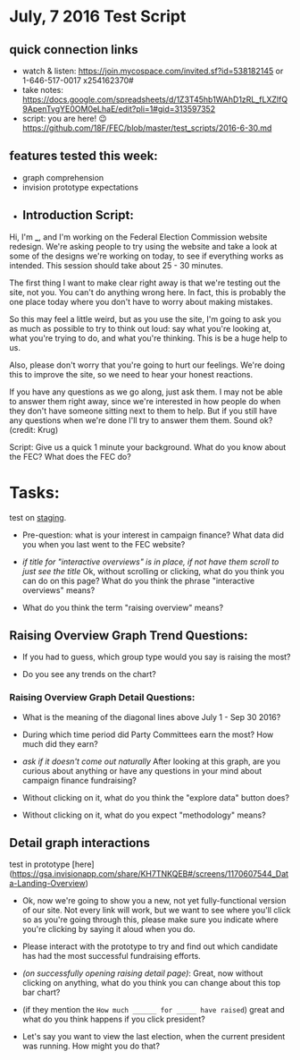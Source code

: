 # July, 7 2016 Test Script

## quick connection links

- watch & listen: <https://join.mycospace.com/invited.sf?id=538182145> or 1-646-517-0017 x254162370#
- take notes: <https://docs.google.com/spreadsheets/d/1Z3T45hb1WAhD1zRL_fLXZlfQ9ApenTvgYE0OM0eLhaE/edit?pli=1#gid=313597352>
- script: you are here! :wink: <https://github.com/18F/FEC/blob/master/test_scripts/2016-6-30.md>

## features tested this week:

- graph comprehension
- invision prototype expectations
- ## Introduction Script:

Hi, I'm **_**, and I'm working on the Federal Election Commission website redesign. We're asking people to try using the website and take a look at some of the designs we're working on today, to see if everything works as intended. This session should take about 25 - 30 minutes.

The first thing I want to make clear right away is that we're testing out the site, not you. You can't do anything wrong here. In fact, this is probably the one place today where you don't have to worry about making mistakes.

So this may feel a little weird, but as you use the site, I'm going to ask you as much as possible to try to think out loud: say what you're looking at, what you're trying to do, and what you're thinking. This is be a huge help to us.

Also, please don't worry that you're going to hurt our feelings. We're doing this to improve the site, so we need to hear your honest reactions.

If you have any questions as we go along, just ask them. I may not be able to answer them right away, since we're interested in how people do when they don't have someone sitting next to them to help. But if you still have any questions when we're done I'll try to answer them them. Sound ok? (credit: Krug)

Script: Give us a quick 1 minute your background. What do you know about the FEC? What does the FEC do?

# Tasks:

test on [staging](https://fec-stage-proxy.18f.gov/data).

- Pre-question: what is your interest in campaign finance? What data did you when you last went to the FEC website?

- _if title for "interactive overviews" is in place, if not have them scroll to just see the title_ Ok, without scrolling or clicking, what do you think you can do on this page? What do you think the phrase "interactive overviews" means?

- What do you think the term "raising overview" means?

## Raising Overview Graph Trend Questions:

- If you had to guess, which group type would you say is raising the most?

- Do you see any trends on the chart?

### Raising Overview Graph Detail Questions:

- What is the meaning of the diagonal lines above July 1 - Sep 30 2016?

- During which time period did Party Committees earn the most? How much did they earn?

- _ask if it doesn't come out naturally_ After looking at this graph, are you curious about anything or have any questions in your mind about campaign finance fundraising?

- Without clicking on it, what do you think the "explore data" button does?

- Without clicking on it, what do you expect "methodology" means?

## Detail graph interactions

test in prototype [here] (<https://gsa.invisionapp.com/share/KH7TNKQEB#/screens/1170607544_Data-Landing-Overview>)

- Ok, now we're going to show you a new, not yet fully-functional version of our site. Not every link will work, but we want to see where you'll click so as you're going through this, please make sure you indicate where you're clicking by saying it aloud when you do.

- Please interact with the prototype to try and find out which candidate has had the most successful fundraising efforts.

- _(on successfully opening raising detail page)_: Great, now without clicking on anything, what do you think you can change about this top bar chart?

- (if they mention the `How much ______ for _____ have raised`) great and what do you think happens if you click president?
- Let's say you want to view the last election, when the current president was running. How might you do that?
